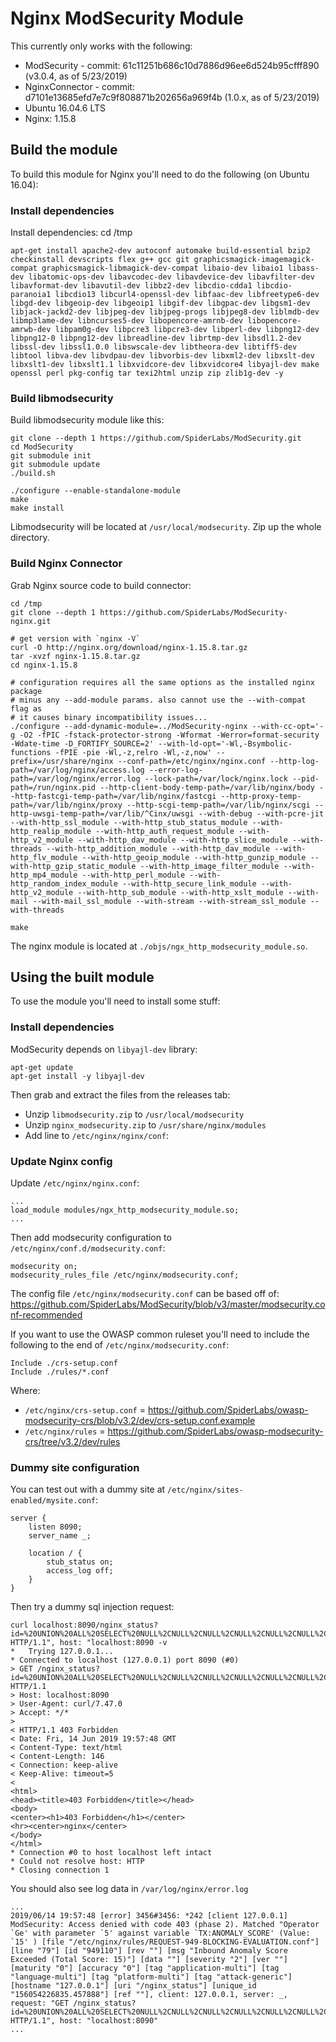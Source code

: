 # Nginx ModSecurity Module
This currently only works with the following:

- ModSecurity - commit: 61c11251b686c10d7886d96ee6d524b95cfff890 (v3.0.4, as of 5/23/2019)
- NginxConnector - commit: d7101e13685efd7e7c9f808871b202656a969f4b (1.0.x, as of 5/23/2019)
- Ubuntu 16.04.6 LTS
- Nginx: 1.15.8

## Build the module
To build this module for Nginx you'll need to do the following (on Ubuntu 16.04):


### Install dependencies
Install dependencies:
    cd /tmp

    apt-get install apache2-dev autoconf automake build-essential bzip2 checkinstall devscripts flex g++ gcc git graphicsmagick-imagemagick-compat graphicsmagick-libmagick-dev-compat libaio-dev libaio1 libass-dev libatomic-ops-dev libavcodec-dev libavdevice-dev libavfilter-dev libavformat-dev libavutil-dev libbz2-dev libcdio-cdda1 libcdio-paranoia1 libcdio13 libcurl4-openssl-dev libfaac-dev libfreetype6-dev libgd-dev libgeoip-dev libgeoip1 libgif-dev libgpac-dev libgsm1-dev libjack-jackd2-dev libjpeg-dev libjpeg-progs libjpeg8-dev liblmdb-dev libmp3lame-dev libncurses5-dev libopencore-amrnb-dev libopencore-amrwb-dev libpam0g-dev libpcre3 libpcre3-dev libperl-dev libpng12-dev libpng12-0 libpng12-dev libreadline-dev librtmp-dev libsdl1.2-dev libssl-dev libssl1.0.0 libswscale-dev libtheora-dev libtiff5-dev libtool libva-dev libvdpau-dev libvorbis-dev libxml2-dev libxslt-dev libxslt1-dev libxslt1.1 libxvidcore-dev libxvidcore4 libyajl-dev make openssl perl pkg-config tar texi2html unzip zip zlib1g-dev -y

### Build libmodsecurity
Build libmodsecurity module like this:

    git clone --depth 1 https://github.com/SpiderLabs/ModSecurity.git
    cd ModSecurity
    git submodule init
    git submodule update
    ./build.sh

    ./configure --enable-standalone-module
    make
    make install

Libmodsecurity will be located at `/usr/local/modsecurity`. Zip up the whole directory.

### Build Nginx Connector
Grab Nginx source code to build connector:

    cd /tmp
    git clone --depth 1 https://github.com/SpiderLabs/ModSecurity-nginx.git

    # get version with `nginx -V`
    curl -O http://nginx.org/download/nginx-1.15.8.tar.gz
    tar -xvzf nginx-1.15.8.tar.gz
    cd nginx-1.15.8

    # configuration requires all the same options as the installed nginx package
    # minus any --add-module params. also cannot use the --with-compat flag as
    # it causes binary incompatibility issues...
    ./configure --add-dynamic-module=../ModSecurity-nginx --with-cc-opt='-g -O2 -fPIC -fstack-protector-strong -Wformat -Werror=format-security -Wdate-time -D_FORTIFY_SOURCE=2' --with-ld-opt='-Wl,-Bsymbolic-functions -fPIE -pie -Wl,-z,relro -Wl,-z,now' --prefix=/usr/share/nginx --conf-path=/etc/nginx/nginx.conf --http-log-path=/var/log/nginx/access.log --error-log-path=/var/log/nginx/error.log --lock-path=/var/lock/nginx.lock --pid-path=/run/nginx.pid --http-client-body-temp-path=/var/lib/nginx/body --http-fastcgi-temp-path=/var/lib/nginx/fastcgi --http-proxy-temp-path=/var/lib/nginx/proxy --http-scgi-temp-path=/var/lib/nginx/scgi --http-uwsgi-temp-path=/var/lib/^Cinx/uwsgi --with-debug --with-pcre-jit --with-http_ssl_module --with-http_stub_status_module --with-http_realip_module --with-http_auth_request_module --with-http_v2_module --with-http_dav_module --with-http_slice_module --with-threads --with-http_addition_module --with-http_dav_module --with-http_flv_module --with-http_geoip_module --with-http_gunzip_module --with-http_gzip_static_module --with-http_image_filter_module --with-http_mp4_module --with-http_perl_module --with-http_random_index_module --with-http_secure_link_module --with-http_v2_module --with-http_sub_module --with-http_xslt_module --with-mail --with-mail_ssl_module --with-stream --with-stream_ssl_module --with-threads

    make

The nginx module is located at `./objs/ngx_http_modsecurity_module.so`.

## Using the built module
To use the module you'll need to install some stuff:

### Install dependencies
ModSecurity depends on `libyajl-dev` library:
```
apt-get update
apt-get install -y libyajl-dev
```

Then grab and extract the files from the releases tab:
- Unzip `libmodsecurity.zip` to `/usr/local/modsecurity`
- Unzip `nginx_modsecurity.zip` to `/usr/share/nginx/modules`
- Add line to `/etc/nginx/nginx/conf`: 

### Update Nginx config
Update `/etc/nginx/nginx.conf`:
```
...
load_module modules/ngx_http_modsecurity_module.so;
...
```

Then add modsecurity configuration to `/etc/nginx/conf.d/modsecurity.conf`:

```
modsecurity on;
modsecurity_rules_file /etc/nginx/modsecurity.conf;
```

The config file `/etc/nginx/modsecurity.conf` can be based off of: https://github.com/SpiderLabs/ModSecurity/blob/v3/master/modsecurity.conf-recommended

If you want to use the OWASP common ruleset you'll need to include the following to the end of `/etc/nginx/modsecurity.conf`:

```
Include ./crs-setup.conf
Include ./rules/*.conf
```

Where:
- `/etc/nginx/crs-setup.conf` = https://github.com/SpiderLabs/owasp-modsecurity-crs/blob/v3.2/dev/crs-setup.conf.example
- `/etc/nginx/rules` = https://github.com/SpiderLabs/owasp-modsecurity-crs/tree/v3.2/dev/rules

### Dummy site configuration
You can test out with a dummy site at `/etc/nginx/sites-enabled/mysite.conf`:

    server {
        listen 8090;
        server_name _;

        location / {
            stub_status on;
            access_log off;
        }
    }

Then try a dummy sql injection request:

    curl localhost:8090/nginx_status?id=%20UNION%20ALL%20SELECT%20NULL%2CNULL%2CNULL%2CNULL%2CNULL%2CNULL%2CNULL%2CNULL%2CNULL%2CNULL%23 HTTP/1.1", host: "localhost:8090 -v
    *   Trying 127.0.0.1...
    * Connected to localhost (127.0.0.1) port 8090 (#0)
    > GET /nginx_status?id=%20UNION%20ALL%20SELECT%20NULL%2CNULL%2CNULL%2CNULL%2CNULL%2CNULL%2CNULL%2CNULL%2CNULL%2CNULL%23 HTTP/1.1
    > Host: localhost:8090
    > User-Agent: curl/7.47.0
    > Accept: */*
    >
    < HTTP/1.1 403 Forbidden
    < Date: Fri, 14 Jun 2019 19:57:48 GMT
    < Content-Type: text/html
    < Content-Length: 146
    < Connection: keep-alive
    < Keep-Alive: timeout=5
    <
    <html>
    <head><title>403 Forbidden</title></head>
    <body>
    <center><h1>403 Forbidden</h1></center>
    <hr><center>nginx</center>
    </body>
    </html>
    * Connection #0 to host localhost left intact
    * Could not resolve host: HTTP
    * Closing connection 1

You should also see log data in `/var/log/nginx/error.log`

    ...
    2019/06/14 19:57:48 [error] 3456#3456: *242 [client 127.0.0.1] ModSecurity: Access denied with code 403 (phase 2). Matched "Operator `Ge' with parameter `5' against variable `TX:ANOMALY_SCORE' (Value: `15' ) [file "/etc/nginx/rules/REQUEST-949-BLOCKING-EVALUATION.conf"] [line "79"] [id "949110"] [rev ""] [msg "Inbound Anomaly Score Exceeded (Total Score: 15)"] [data ""] [severity "2"] [ver ""] [maturity "0"] [accuracy "0"] [tag "application-multi"] [tag "language-multi"] [tag "platform-multi"] [tag "attack-generic"] [hostname "127.0.0.1"] [uri "/nginx_status"] [unique_id "156054226835.457888"] [ref ""], client: 127.0.0.1, server: _, request: "GET /nginx_status?id=%20UNION%20ALL%20SELECT%20NULL%2CNULL%2CNULL%2CNULL%2CNULL%2CNULL%2CNULL%2CNULL%2CNULL%2CNULL%23 HTTP/1.1", host: "localhost:8090"
    ...


